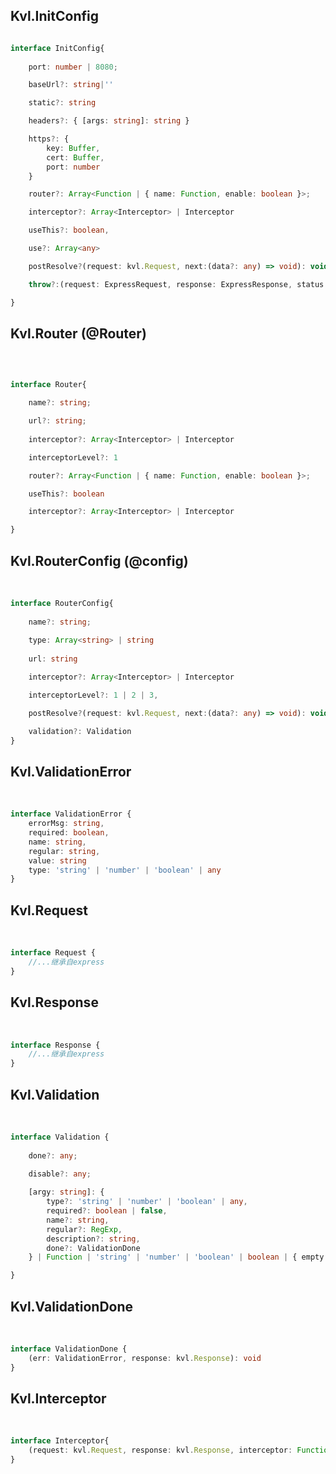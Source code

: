 

## Kvl.InitConfig

```typescript

interface InitConfig{
	
	port: number | 8080;

	baseUrl?: string|''

	static?: string

	headers?: { [args: string]: string }

	https?: {
		key: Buffer,
		cert: Buffer,
		port: number
	}

	router?: Array<Function | { name: Function, enable: boolean }>;

	interceptor?: Array<Interceptor> | Interceptor

	useThis?: boolean,

	use?: Array<any>

	postResolve?(request: kvl.Request, next:(data?: any) => void): void

	throw?:(request: ExpressRequest, response: ExpressResponse, status: number, error: Error) => void;

}
```
## Kvl.Router (@Router)

<br>

```typescript

interface Router{

	name?: string;

	url?: string;
	
	interceptor?: Array<Interceptor> | Interceptor

	interceptorLevel?: 1

	router?: Array<Function | { name: Function, enable: boolean }>;

	useThis?: boolean

	interceptor?: Array<Interceptor> | Interceptor

}
```
## Kvl.RouterConfig (@config)

<br>

```typescript
interface RouterConfig{
	
	name?: string;
	
	type: Array<string> | string
	
	url: string

	interceptor?: Array<Interceptor> | Interceptor

	interceptorLevel?: 1 | 2 | 3,

	postResolve?(request: kvl.Request, next:(data?: any) => void): void

	validation?: Validation
}
```
## Kvl.ValidationError 

<br>

```typescript
interface ValidationError {
	errorMsg: string,
	required: boolean,
	name: string,
	regular: string,
	value: string
	type: 'string' | 'number' | 'boolean' | any
}
```
## Kvl.Request 

<br>

```typescript
interface Request {
	//...继承自express
}
```

## Kvl.Response 

<br>

```typescript
interface Response {
	//...继承自express
}
```

## Kvl.Validation 

<br>

```typescript
interface Validation {
		
	done?: any;
	
	disable?: any;

	[argy: string]: {
		type?: 'string' | 'number' | 'boolean' | any,
		required?: boolean | false,
		name?: string,
		regular?: RegExp,
		description?: string,
		done?: ValidationDone
	} | Function | 'string' | 'number' | 'boolean' | boolean | { empty: string, regular: string } | any;

}
```
## Kvl.ValidationDone 

<br>

```typescript
interface ValidationDone {
	(err: ValidationError, response: kvl.Response): void
}
```


## Kvl.Interceptor 

<br>

```typescript
interface Interceptor{
	(request: kvl.Request, response: kvl.Response, interceptor: Function): void
}
```